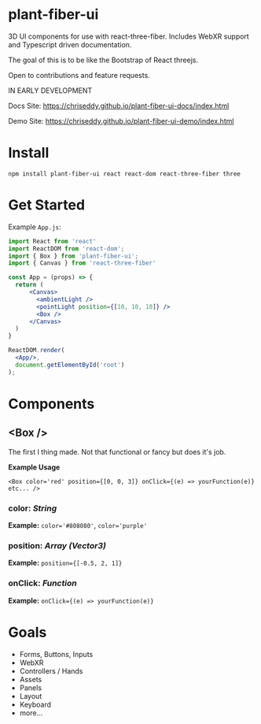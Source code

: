 # plant-fiber-ui
3D UI components for use with react-three-fiber. Includes WebXR support and Typescript driven documentation.

The goal of this is to be like the Bootstrap of React threejs.

Open to contributions and feature requests.

IN EARLY DEVELOPMENT

Docs Site: https://chriseddy.github.io/plant-fiber-ui-docs/index.html

Demo Site: https://chriseddy.github.io/plant-fiber-ui-demo/index.html

# Install

`npm install plant-fiber-ui react react-dom react-three-fiber three`

# Get Started

Example `App.js`:

```jsx
import React from 'react'
import ReactDOM from 'react-dom';
import { Box } from 'plant-fiber-ui';
import { Canvas } from 'react-three-fiber'

const App = (props) => {
  return (
      <Canvas>
        <ambientLight />
        <pointLight position={[10, 10, 10]} />
        <Box />
      </Canvas>
  )
}

ReactDOM.render(
  <App/>,
  document.getElementById('root')
);
```

# Components

## <Box \/>

The first I thing made. Not that functional or fancy but does it's job.

**Example Usage** 

```<Box color='red' position={[0, 0, 3]} onClick={(e) => yourFunction(e)} etc... />```

### color: *String*

**Example:** `color='#808080'`, `color='purple'` 

### position: *Array (Vector3)*

**Example:** `position={[-0.5, 2, 1]}`

### onClick: *Function*

**Example:** `onClick={(e) => yourFunction(e)}`

# Goals 

- Forms, Buttons, Inputs
- WebXR 
- Controllers / Hands
- Assets
- Panels
- Layout
- Keyboard
- more...
